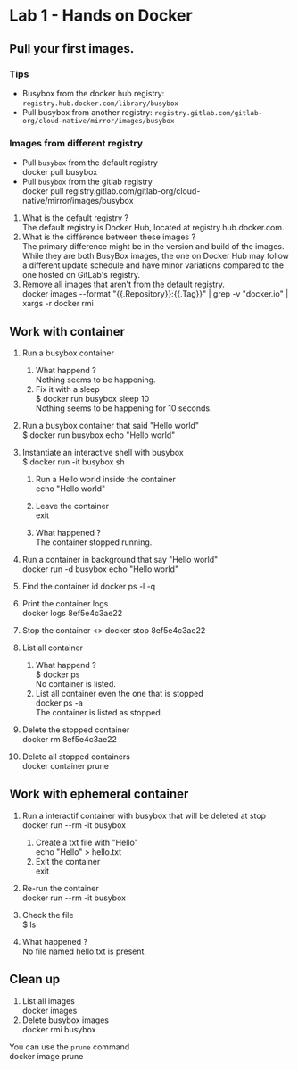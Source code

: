 # Lab 1 - Hands on Docker

## Pull your first images.

### Tips

- Busybox from the docker hub registry: `registry.hub.docker.com/library/busybox`
- Pull busybox from another registry: `registry.gitlab.com/gitlab-org/cloud-native/mirror/images/busybox`

### Images from different registry

- Pull `busybox` from the default registry
<br> docker pull busybox
- Pull `busybox` from the gitlab registry
<br> docker pull registry.gitlab.com/gitlab-org/cloud-native/mirror/images/busybox


1. What is the default registry ?
<br> The default registry is Docker Hub, located at registry.hub.docker.com.
2. What is the différence between these images ?
<br>The primary difference might be in the version and build of the images. While they are both BusyBox images, the one on Docker Hub may follow a different update schedule and have minor variations compared to the one hosted on GitLab's registry.
3. Remove all images that aren't from the default registry.
<br> docker images --format "{{.Repository}}:{{.Tag}}" | grep -v "docker.io" | xargs -r docker rmi


## Work with container

1. Run a busybox container
   1. What happend ?
   <br> Nothing seems to be happening.
   2. Fix it with a sleep
   <br> $ docker run busybox sleep 10
   <br> Nothing seems to be happening for 10 seconds.
2. Run a busybox container that said "Hello world"
<br> $ docker run busybox echo "Hello world"
3. Instantiate an interactive shell with busybox
<br> $ docker run -it busybox sh
   1. Run a Hello world inside the container
   <br> echo "Hello world"
   
   2. Leave the container
   <br> exit
   3. What happened ?
   <br> The container stopped running.
4. Run a container in background that say "Hello world"
<br> docker run -d busybox echo "Hello world"
5. Find the container id
docker ps -l -q
6. Print the container logs
<br> docker logs 8ef5e4c3ae22 
7. Stop the container
<> docker stop 8ef5e4c3ae22
8. List all container
   1. What happend ?
   <br> $ docker ps
    <br> No container is listed.
   2. List all container even the one that is stopped
   <br> docker ps -a
   <br> The container is listed as stopped.

9. Delete the stopped container
<br> docker rm 8ef5e4c3ae22
10. Delete all stopped containers
<br> docker container prune


## Work with ephemeral container

1. Run a interactif container with busybox that will be deleted at stop
<br> docker run --rm -it busybox
   1. Create a txt file with "Hello"
   <br> echo "Hello" > hello.txt
   2. Exit the container
   <br> exit
2. Re-run the container 
<br> docker run --rm -it busybox

3. Check the file 
<br> $ ls
4. What happened ?
<br> No file named hello.txt is present.

## Clean up

1. List all images
<br> docker images
2. Delete busybox images
<br> docker rmi busybox

You can use the `prune` command
<br> docker image prune
